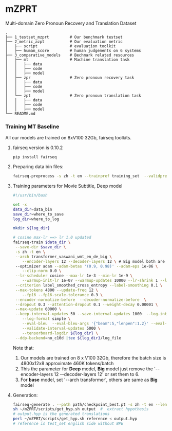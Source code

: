 # mZPRT

Multi-domain Zero Pronoun Recovery and Translation Dataset

    .
    ├── 1_testset_mzprt         # Our benchmark testset
    ├── 2_metric_azpt           # Our evaluation metric
    │   ├── script              # evaluation toolkit
    │   ├── human_score         # human judgements on 6 systems
    ├── 3_comparative_models    # Bechmark related resources
    │   ├── mt                  # Machine translation task
    │   │   ├── data
    │   │   ├── code
    │   │   ├── model
    │   ├── zpr                 # Zero pronoun recovery task
    │   │   ├── data
    │   │   ├── code
    │   │   ├── model
    │   └── zpt                 # Zero pronoun translation task
    │   │   ├── data
    │   │   ├── code
    │   │   ├── model
    └── README.md



### Training MT Baseline

All our models are trained on 8xV100 32Gb, fairseq toolkits.

1. fairseq version is 0.10.2

   ```
   pip install fairseq 
   ```

2. Preparing data bin files:

   ```bash
   fairseq-preprocess -s zh -t en --trainpref training_set  --validpref valid_set --testpref test_set --destdir Output_dir --workers 20 
   ```

3. Training parameters for Movie Subtitle, Deep model

   ```bash
   #!/usr/bin/bash
   
   set -x
   data_dir=data_bin
   save_dir=where_to_save
   log_dir=where_to_log
   
   mkdir ${log_dir}
   
   # cosine max-lr ==> lr 1.0 updated
   fairseq-train $data_dir \
   	--save-dir $save_dir \
   	-s zh -t en \
   	--arch transformer_vaswani_wmt_en_de_big \
       --encoder-layers 12 --decoder-layers 12 \ # Big model both are 6
   	--optimizer adam --adam-betas '(0.9, 0.98)' --adam-eps 1e-06 \
       --clip-norm 0.0 \
   	--lr-scheduler cosine --max-lr 1e-3 --min-lr 1e-9 \
       --warmup-init-lr 1e-07 --warmup-updates 10000 --lr-shrink 1 --lr-period-updates 50000 \
   	--criterion label_smoothed_cross_entropy --label-smoothing 0.1 \
   	--max-tokens 4800 --update-freq 12 \
       --fp16 --fp16-scale-tolerance 0.3 \
   	--encoder-normalize-before  --decoder-normalize-before  \
   	--dropout 0.3 --attention-dropout 0.1 --weight-decay 0.00001 \
   	--max-update 60000 \
   	--keep-interval-updates 50 --save-interval-updates 1000  --log-interval 100 --no-epoch-checkpoints \
       --log-format simple \
       --eval-bleu  --eval-bleu-args '{"beam":5,"lenpen":1.2}' --eval-bleu-remove-bpe \
       --validate-interval-updates 5000 \
       --tensorboard-logdir ${log_dir} \
   	--ddp-backend=no_c10d |tee ${log_dir}/log_file
   ```

   Note that:

   1.  Our models are trained on 8 x V100 32Gb, therefore the batch size is 4800x12x8 approximate 460K tokens/batch
   2.  This the parameter for **Deep** model, **Big** model just remove the '--encoder-layers 12 --decoder-layers 12' or set them to 6.
   3.  For **base** model, set '--arch transformer', others are same as **Big** model

4. Generation:

   ```bash
   fairseq-generate . --path path/checkpoint_best.pt -s zh -t en --lenpen 1.2 --remove-bpe --beam 5 > output
   sh ~/mZPRT/scripts/get_hyp.sh output  #  extract hypothesis
   # output.hyp is the generated translations
   perl ~/mZPRT/scripts/get_hyp.sh reference < output.hyp
   # reference is test_set english side without BPE
   ```

   

